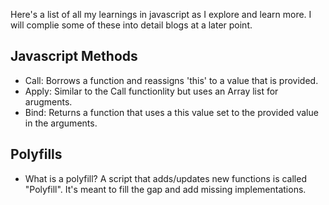 Here's a list of all my learnings in javascript as I explore and learn more. I will complie some of these into detail blogs at a later point.


## Javascript Methods

- Call: Borrows a function and reassigns 'this' to a value that is provided.
- Apply: Similar to the Call functionlity but uses an Array list for arugments.
- Bind: Returns a function that uses a this value set to the provided value in the arguments.

## Polyfills

- What is a polyfill? A script that adds/updates new functions is called "Polyfill". It's meant to fill the gap and add missing implementations.

